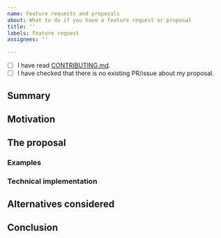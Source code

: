 ```yaml
---
name: Feature requests and proposals
about: What to do if you have a feature request or proposal
title: ''
labels: Feature request
assignees: ''

---
```


<!---
Before submitting your proposal, read the https://github.com/idris-lang/Idris2/blob/master/CONTRIBUTING.md page , it should give you an idea of what kind of proposal is likely to be accepted. Additionally, you can talk about your idea on the idris community discord server https://discord.gg/UX68fDs2jc or on the mailing list. Also check that your idea hasn't already been proposed or isn't already being worked on, make use of the Github search feature, someone is sure to tell you if you participate in the mailing list or discord. There is a checklist to remind you to do this before submitting your proposal :)

If you are confident in your idea, please follow the following template to describe your proposal. Follow the directive for each section, you have some liberty to update the “Proposal” section to better match your idea but leave the rest unchanged to keep the format uniform.

We cannot guarantee your proposal will be implemented in a timely manner (or at all) given how few people work on Idris2. Similarly with comments, few people have the time to read through and ingest a complex proposal. Try to be as clear and concise as you can so that it’s easy for the community to understand and comment on your idea.

--->

- [ ] I have read [CONTRIBUTING.md](../../CONTRIBUTING.md).
- [ ] I have checked that there is no existing PR/issue about my proposal.

## Summary

<!---
Describe your proposal in slightly more detail than the title, it should be easy to understand and pique the interest of the reader.
--->

## Motivation

<!---
Explain why this change is necessary and why the existing solutions are unsuitable.
--->

## The proposal

<!---
Explain your solution in detail, provide examples and highlight breaking changes, if any. Expose as many examples are you need to properly showcase the solution and help readers build a mental model of how and why it would work. This section can benefit from additional subsections about different aspects of the design of your solution (typically how does your proposal fit in the type theory, or how it can benefit from linearity). By default, we have 2 subsections: Examples and Technical implementation but feel free to restructure them, if you want the examples inlined for example.
--->

### Examples

### Technical implementation

## Alternatives considered

<!---
Show the research you conducted and the other alternatives that could have also solved the problem. Explain why you picked the one you presented and attempt to answer all the questions you already know you’re going to get. It’s a good idea to look at other programming languages and see how they solved similar problems and see if their rationale can be ported to Idris or not.
--->

## Conclusion

<!---
End your proposal with why you expect the community to accept this proposal. This is a good time to also highlight future work, potential new research avenues and longer-term benefits.
--->
